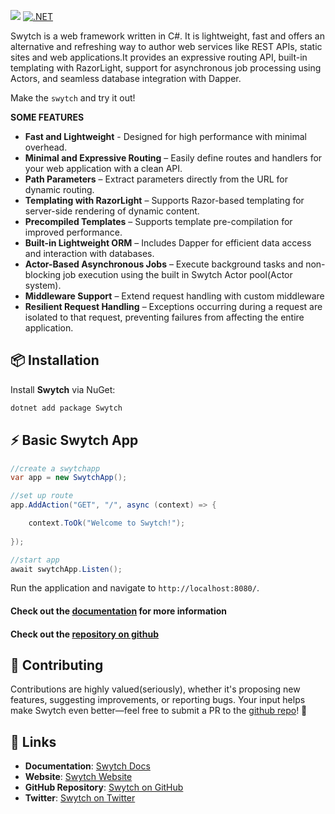 

![](https://github.com/Gwali-1/Swytch/blob/main/Swytch/Logos/logo-1.png?raw=true)
[![.NET](https://github.com/Gwali-1/Swytch/actions/workflows/dotnet_build.yml/badge.svg)](https://github.com/Gwali-1/Swytch/actions/workflows/dotnet_build.yml)

Swytch is a web framework written in C#. It is lightweight, fast and offers an alternative and refreshing
way to author web services like REST APIs, static sites and web applications.It provides an expressive routing API, built-in templating
with RazorLight, support for asynchronous job processing using Actors, and seamless database integration with Dapper.

Make the `swytch` and try it out!

**SOME FEATURES**

- **Fast and Lightweight**  - Designed for high performance with minimal overhead.
- **Minimal and Expressive Routing** – Easily define routes and handlers for your web application with a clean API.
- **Path Parameters** –  Extract parameters directly from the URL for dynamic routing.
- **Templating with RazorLight** – Supports Razor-based templating for server-side rendering of dynamic content.
- **Precompiled Templates** – Supports template pre-compilation for improved performance.
- **Built-in Lightweight ORM** – Includes Dapper for efficient data access and interaction with databases.
- **Actor-Based Asynchronous Jobs** – Execute background tasks and non-blocking job execution using the built in Swytch
  Actor pool(Actor system).
- **Middleware Support** – Extend request handling with custom middleware
- **Resilient Request Handling** – Exceptions occurring during a request are isolated to that request, preventing
  failures from affecting the entire application.

## 📦 Installation

Install **Swytch** via NuGet:

```sh
dotnet add package Swytch
```


## ⚡ Basic Swytch App

```csharp
//create a swytchapp
var app = new SwytchApp();

//set up route 
app.AddAction("GET", "/", async (context) => {

    context.ToOk("Welcome to Swytch!");
    
});

//start app
await swytchApp.Listen(); 
```
Run the application and navigate to `http://localhost:8080/`.

#### Check out the [documentation](#) for more information
#### Check out the [repository on github](https://github.com/Gwali-1/Swytch) 

## 🤝 Contributing

Contributions are highly valued(seriously), whether it's proposing new features, suggesting improvements, or reporting bugs. Your
input helps make Swytch even better—feel free to submit a PR to the [github repo](https://github.com/Gwali-1/Swytch)! 🚀

## 🔗 Links

- **Documentation**: [Swytch Docs](#)
- **Website**: [Swytch Website](#)
- **GitHub Repository**: [Swytch on GitHub](https://github.com/Gwali-1/Swytch)
- **Twitter**: [Swytch on Twitter](#)
